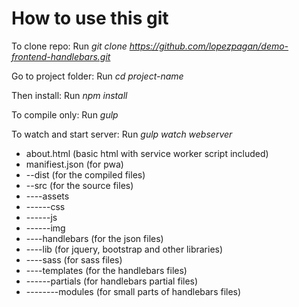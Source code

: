 # How to use this git

To clone repo:
Run *git clone https://github.com/lopezpagan/demo-frontend-handlebars.git*

Go to project folder:
Run *cd project-name*

Then install:
Run *npm install*

To compile only:
Run *gulp* 

To watch and start server:
Run *gulp watch webserver*

* about.html (basic html with service worker script included)
* manifiest.json (for pwa)
* --dist (for the compiled files)
* --src  (for the source files)
* ----assets
* ------css
* ------js
* ------img
* ----handlebars (for the json files)
* ----lib (for jquery, bootstrap and other libraries)
* ----sass (for sass files)
* ----templates (for the handlebars files)
* ------partials (for handlebars partial files)
* --------modules (for small parts of handlebars files)
